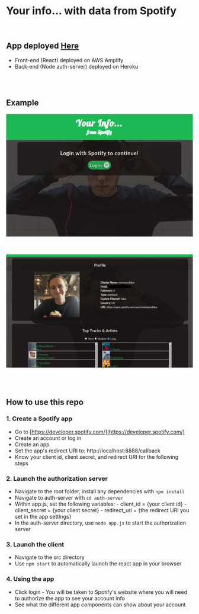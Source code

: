 # Your info... with data from Spotify

<br />

## App deployed [Here](https://master.d1yem99bcuvi6i.amplifyapp.com/)
   - Front-end (React) deployed on AWS Amplify
   - Back-end (Node auth-server) deployed on Heroku

<br />
<br />

## Example

![login_screen_img](https://github.com/zBrucyP/SpotifyApp/blob/master/public/login_screen.PNG)

<br />

![profile_example_img](https://github.com/zBrucyP/SpotifyApp/blob/master/public/profile_example.png)

<br />
<br />

## How to use this repo

### 1. Create a Spotify app
   - Go to [https://developer.spotify.com/](https://developer.spotify.com/)
   - Create an account or log in
   - Create an app
   - Set the app's redirect URI to: http://localhost:8888/callback
   - Know your client id, client secret, and redirect URI for the following steps


### 2. Launch the authorization server
   - Navigate to the root folder, install any dependencies with `npm install`
   - Navigate to auth-server with `cd auth-server`
   - Within app.js, set the following variables:
    - client_id = {your client id}
    - client_secret = {your client secret}
    - redirect_uri = {the redirect URI you set in the app settings}
   - In the auth-server directory, use `node app.js` to start the authorization server


### 3. Launch the client
   - Navigate to the src directory
   - Use `npm start` to automatically launch the react app in your browser


### 4. Using the app
   - Click login
    - You will be taken to Spotify's website where you will need to authorize the app to see your account info
   - See what the different app components can show about your account
